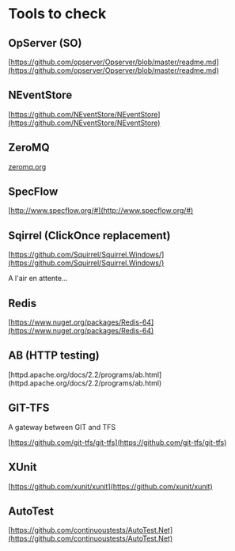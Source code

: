 # Tools to check 

## OpServer (SO)

[https://github.com/opserver/Opserver/blob/master/readme.md](https://github.com/opserver/Opserver/blob/master/readme.md)

## NEventStore

[https://github.com/NEventStore/NEventStore](https://github.com/NEventStore/NEventStore)

## ZeroMQ

[zeromq.org](zeromq.org)

## SpecFlow

[http://www.specflow.org/#](http://www.specflow.org/#)

## Sqirrel (ClickOnce replacement)

[https://github.com/Squirrel/Squirrel.Windows/](https://github.com/Squirrel/Squirrel.Windows/)

A l'air en attente...

## Redis

[https://www.nuget.org/packages/Redis-64](https://www.nuget.org/packages/Redis-64)

## AB (HTTP testing)

[httpd.apache.org/docs/2.2/programs/ab.html] (httpd.apache.org/docs/2.2/programs/ab.html)

## GIT-TFS

A gateway between GIT and TFS

[https://github.com/git-tfs/git-tfs](https://github.com/git-tfs/git-tfs)


## XUnit

[https://github.com/xunit/xunit](https://github.com/xunit/xunit)

## AutoTest

[https://github.com/continuoustests/AutoTest.Net](https://github.com/continuoustests/AutoTest.Net)

